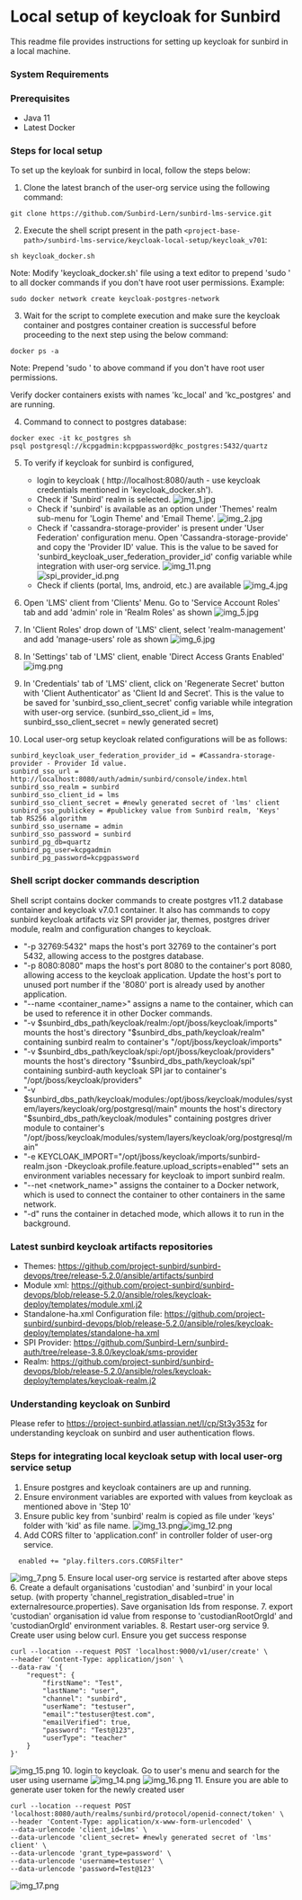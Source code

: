 # Local setup of keycloak for Sunbird

This readme file provides instructions for setting up keycloak for sunbird in a local machine.

### System Requirements

### Prerequisites

- Java 11
- Latest Docker

### Steps for local setup

To set up the keyloak for sunbird in local, follow the steps below:

1. Clone the latest branch of the user-org service using the following command:
```shell
git clone https://github.com/Sunbird-Lern/sunbird-lms-service.git
```

2. Execute the shell script present in the path `<project-base-path>/sunbird-lms-service/keycloak-local-setup/keycloak_v701`:
```shell
sh keycloak_docker.sh
```
Note: Modify 'keycloak_docker.sh' file using a text editor to prepend 'sudo ' to all docker commands if you don't have root user permissions. Example: 
```
sudo docker network create keycloak-postgres-network
```

3. Wait for the script to complete execution and make sure the keycloak container and postgres container creation is successful before proceeding to the next step using the below command: 
```shell
docker ps -a
```
Note: Prepend 'sudo ' to above command if you don't have root user permissions.

Verify docker containers exists with names 'kc_local' and 'kc_postgres' and are running.

4. Command to connect to postgres database:
```shell
docker exec -it kc_postgres sh
psql postgresql://kcpgadmin:kcpgpassword@kc_postgres:5432/quartz
```

5. To verify if keycloak for sunbird is configured,
   - login to keycloak ( http://localhost:8080/auth - use keycloak credentials mentioned in 'keycloak_docker.sh').
   - Check if 'Sunbird' realm is selected.
   ![img_1.jpg](./img_1.jpg)
   - Check if 'sunbird' is available as an option under 'Themes' realm sub-menu for 'Login Theme' and 'Email Theme'.
   ![img_2.jpg](./img_2.jpg)
   - Check if 'cassandra-storage-provider' is present under 'User Federation' configuration menu. Open 'Cassandra-storage-provide' and copy the 'Provider ID' value. This is the value to be saved for 'sunbird_keycloak_user_federation_provider_id' config variable while integration with user-org service. 
   ![img_11.png](img_11.png)
   ![spi_provider_id.png](./spi_provider_id.png)
   - Check if clients (portal, lms, android, etc.) are available
   ![img_4.jpg](./img_4.jpg)

6. Open 'LMS' client from 'Clients' Menu. Go to 'Service Account Roles' tab  and add 'admin' role in 'Realm Roles' as shown
   ![img_5.jpg](./img_5.jpg)

7. In 'Client Roles' drop down of 'LMS' client, select 'realm-management' and add 'manage-users' role as shown
   ![img_6.jpg](./img_6.jpg)

8. In 'Settings' tab of 'LMS' client, enable 'Direct Access Grants Enabled'
![img.png](img.png)

9. In 'Credentials' tab of 'LMS' client, click on 'Regenerate Secret' button with 'Client Authenticator' as 'Client Id and Secret'. This is the value to be saved for 'sunbird_sso_client_secret' config variable while integration with user-org service. (sunbird_sso_client_id = lms, sunbird_sso_client_secret = newly generated secret)

10. Local user-org setup keycloak related configurations will be as follows:
```shell
sunbird_keycloak_user_federation_provider_id = #Cassandra-storage-provider - Provider Id value. 
sunbird_sso_url = http://localhost:8080/auth/admin/sunbird/console/index.html
sunbird_sso_realm = sunbird
sunbird_sso_client_id = lms
sunbird_sso_client_secret = #newly generated secret of 'lms' client
sunbird_sso_publickey = #publickey value from Sunbird realm, 'Keys' tab RS256 algorithm
sunbird_sso_username = admin
sunbird_sso_password = sunbird
sunbird_pg_db=quartz
sunbird_pg_user=kcpgadmin
sunbird_pg_password=kcpgpassword
```

### Shell script docker commands description

Shell script contains docker commands to create postgres v11.2 database container and keycloak v7.0.1 container. It also has commands to copy sunbird keycloak artifacts viz SPI provider jar, themes, postgres driver module, realm and configuration changes to keycloak.

- "-p 32769:5432" maps the host's port 32769 to the container's port 5432, allowing access to the postgres database.
- "-p 8080:8080" maps the host's port 8080 to the container's port 8080, allowing access to the keycloak application. Update the host's port to unused port number if the '8080' port is already used by another application.
- "--name <container_name>" assigns a name to the container, which can be used to reference it in other Docker commands.
- "-v $sunbird_dbs_path/keycloak/realm:/opt/jboss/keycloak/imports" mounts the host's directory "$sunbird_dbs_path/keycloak/realm" containing sunbird realm to container's "/opt/jboss/keycloak/imports"
- "-v $sunbird_dbs_path/keycloak/spi:/opt/jboss/keycloak/providers" mounts the host's directory "$sunbird_dbs_path/keycloak/spi" containing sunbird-auth keycloak SPI jar to container's "/opt/jboss/keycloak/providers"
- "-v $sunbird_dbs_path/keycloak/modules:/opt/jboss/keycloak/modules/system/layers/keycloak/org/postgresql/main" mounts the host's directory "$sunbird_dbs_path/keycloak/modules" containing postgres driver module to container's "/opt/jboss/keycloak/modules/system/layers/keycloak/org/postgresql/main"
- "-e KEYCLOAK_IMPORT="/opt/jboss/keycloak/imports/sunbird-realm.json -Dkeycloak.profile.feature.upload_scripts=enabled"" sets an environment variables necessary for keycloak to import sunbird realm.
- "--net <network_name>" assigns the container to a Docker network, which is used to connect the container to other containers in the same network.
- "-d" runs the container in detached mode, which allows it to run in the background.


### Latest sunbird keycloak artifacts repositories

- Themes: https://github.com/project-sunbird/sunbird-devops/tree/release-5.2.0/ansible/artifacts/sunbird
- Module xml: https://github.com/project-sunbird/sunbird-devops/blob/release-5.2.0/ansible/roles/keycloak-deploy/templates/module.xml.j2
- Standalone-ha.xml Configuration file: https://github.com/project-sunbird/sunbird-devops/blob/release-5.2.0/ansible/roles/keycloak-deploy/templates/standalone-ha.xml
- SPI Provider: https://github.com/Sunbird-Lern/sunbird-auth/tree/release-3.8.0/keycloak/sms-provider
- Realm: https://github.com/project-sunbird/sunbird-devops/blob/release-5.2.0/ansible/roles/keycloak-deploy/templates/keycloak-realm.j2


### Understanding keycloak on Sunbird
Please refer to https://project-sunbird.atlassian.net/l/cp/St3y353z for understanding keycloak on sunbird and user authentication flows.

### Steps for integrating local keycloak setup with local user-org service setup
1. Ensure postgres and keycloak containers are up and running.
2. Ensure environment variables are exported with values from keycloak as mentioned above in 'Step 10'
3. Ensure public key from 'sunbird' realm is copied as file under 'keys' folder with 'kid' as file name.
![img_13.png](img_13.png)![img_12.png](img_12.png)
4. Add CORS filter to 'application.conf' in controller folder of user-org service.
```shell
  enabled += "play.filters.cors.CORSFilter"
```
![img_7.png](img_7.png)
5. Ensure local user-org service is restarted after above steps
6. Create a default organisations 'custodian' and 'sunbird' in your local setup. (with property 'channel_registration_disabled=true' in externalresource.properties). Save organisation Ids from response.
7. export 'custodian' organisation id value from response to 'custodianRootOrgId' and 'custodianOrgId' environment variables.
8. Restart user-org service
9. Create user using below curl. Ensure you get success response 
```shell
curl --location --request POST 'localhost:9000/v1/user/create' \
--header 'Content-Type: application/json' \
--data-raw '{
    "request": {
        "firstName": "Test",
        "lastName": "user",
        "channel": "sunbird",
        "userName": "testuser",
        "email":"testuser@test.com",
        "emailVerified": true,
        "password": "Test@123",
        "userType": "teacher"
    }
}'
```
![img_15.png](img_15.png)
10. login to keycloak. Go to user's menu and search for the user using username
![img_14.png](img_14.png)
![img_16.png](img_16.png)
11. Ensure you are able to generate user token for the newly created user
```shell
curl --location --request POST 'localhost:8080/auth/realms/sunbird/protocol/openid-connect/token' \
--header 'Content-Type: application/x-www-form-urlencoded' \
--data-urlencode 'client_id=lms' \
--data-urlencode 'client_secret= #newly generated secret of 'lms' client' \
--data-urlencode 'grant_type=password' \
--data-urlencode 'username=testuser' \
--data-urlencode 'password=Test@123'
```
![img_17.png](img_17.png)
